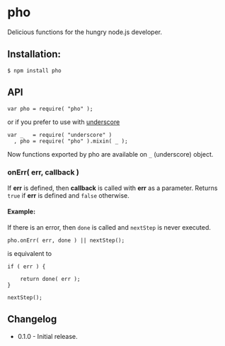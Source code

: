 pho
===============================================================================

Delicious functions for the hungry node.js developer.



Installation:
-------------------------------------------------------------------------------

    $ npm install pho
    
API
-------------------------------------------------------------------------------
    var pho = require( "pho" );

or if you prefer to use with [underscore](https://github.com/documentcloud/underscore)

    var _   = require( "underscore" )
      , pho = require( "pho" ).mixin( _ );

Now functions exported by pho are available on `_` (underscore) object.

### onErr( err, callback )

If __err__ is defined, then __callback__ is called with __err__ as a parameter.
Returns `true` if __err__ is defined and `false` otherwise.

#### Example:

If there is an error, then `done` is called and `nextStep` is never executed.

    pho.onErr( err, done ) || nextStep();
    
is equivalent to

    if ( err ) {
    
        return done( err );
    }
    
    nextStep();

Changelog
-------------------------------------------------------------------------------

+ 0.1.0 - Initial release.
